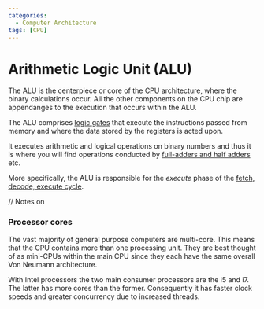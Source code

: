 ```yaml
---
categories:
  - Computer Architecture
tags: [CPU]
---
```


# Arithmetic Logic Unit (ALU)

The ALU is the centerpiece or core of the [CPU](/Computer_Architecture/CPU/CPU_architecture.md) architecture, where the binary calculations occur. All the other components on the CPU chip are appendanges to the execution that occurs within the ALU.

The ALU comprises [logic gates](/Electronics_and_Hardware/Digital_circuits/Logic_gates.md) that execute the instructions passed from memory and where the data stored by the registers is acted upon.

It executes arithmetic and logical operations on binary numbers and thus it is where you will find operations conducted by [full-adders and half adders](/Electronics_and_Hardware/Digital_circuits/Half_adder_and_full_adder.md) etc.

More specifically, the ALU is responsible for the _execute_ phase of the [fetch, decode, execute cycle](/Computer_Architecture/CPU/Fetch_decode_execute.md).

// Notes on

### Processor cores

The vast majority of general purpose computers are multi-core. This means that the CPU contains more than one processing unit. They are best thought of as mini-CPUs within the main CPU since they each have the same overall Von Neumann architecture.

With Intel processors the two main consumer processors are the i5 and i7. The latter has more cores than the former. Consequently it has faster clock speeds and greater concurrency due to increased threads.
